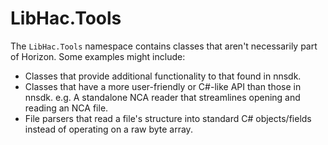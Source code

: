 ﻿# LibHac.Tools
The `LibHac.Tools` namespace contains classes that aren't necessarily part of Horizon. Some examples might include:
- Classes that provide additional functionality to that found in nnsdk.
- Classes that have a more user-friendly or C#-like API than those in nnsdk. e.g. A standalone NCA reader that streamlines opening and reading an NCA file.
- File parsers that read a file's structure into standard C# objects/fields instead of operating on a raw byte array.